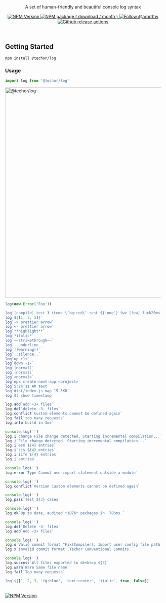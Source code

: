 <br>
<div align="center">

<p align="center">A set of human-friendly and beautiful console log syntax</p>

<p align="center">
    <a aria-label="GitHub release (latest by date including pre-releases)" href="https://github.com/techor-dev/techor/releases">
        <picture>
            <source media="(prefers-color-scheme: dark)" srcset="https://img.shields.io/github/v/release/techor-dev/techor?include_prereleases&color=212022&label=&style=for-the-badge&logo=github&logoColor=fff">
            <source media="(prefers-color-scheme: light)" srcset="https://img.shields.io/github/v/release/techor-dev/techor?include_prereleases&color=f6f7f8&label=&style=for-the-badge&logo=github&logoColor=%23000">
            <img alt="NPM Version" src="https://img.shields.io/github/v/release/techor-dev/techor?include_prereleases&color=f6f7f8&label=&style=for-the-badge&logo=github">
        </picture>
    </a>
    <a aria-label="NPM Package" href="https://www.npmjs.com/package/techor">
        <picture>
            <source media="(prefers-color-scheme: dark)" srcset="https://img.shields.io/npm/dm/@techor/log?color=212022&label=%20&logo=npm&style=for-the-badge">
            <source media="(prefers-color-scheme: light)" srcset="https://img.shields.io/npm/dm/@techor/log?color=f6f7f8&label=%20&logo=npm&style=for-the-badge">
            <img alt="NPM package ( download / month )" src="https://img.shields.io/npm/dm/@techor/log?color=f6f7f8&label=%20&logo=npm&style=for-the-badge">
        </picture>
    </a>
    <a aria-label="Follow @aron1tw" href="https://twitter.com/aron1tw">
        <picture>
            <source media="(prefers-color-scheme: dark)" srcset="https://img.shields.io/static/v1?label=%20&message=twitter&color=212022&logo=twitter&style=for-the-badge">
            <source media="(prefers-color-scheme: light)" srcset="https://img.shields.io/static/v1?label=%20&message=twitter&color=f6f7f8&logo=twitter&style=for-the-badge">
            <img alt="Follow @aron1tw" src="https://img.shields.io/static/v1?label=%20&message=twitter&color=f6f7f8&logo=twitter&style=for-the-badge">
        </picture>
    </a>
    <a aria-label="Github Actions" href="https://github.com/1aron/repo/actions/workflows/release.yml">
        <picture>
            <source media="(prefers-color-scheme: dark)" srcset="https://img.shields.io/github/actions/workflow/status/techor-dev/techor/release.yml?branch=main&label=%20&message=twitter&color=212022&logo=githubactions&style=for-the-badge">
            <source media="(prefers-color-scheme: light)" srcset="https://img.shields.io/github/actions/workflow/status/techor-dev/techor/release.yml?branch=main&label=%20&message=twitter&color=f6f7f8&logo=githubactions&style=for-the-badge&logoColor=%23000">
            <img alt="Github release actions" src="https://img.shields.io/github/actions/workflow/status/techor-dev/techor/release.yml?branch=main&label=%20&message=twitter&color=f6f7f8&logo=githubactions&style=for-the-badge&logoColor=%23000">
        </picture>
    </a>
</p>

</div>

<br>

## Getting Started

```
npm install @techor/log
```

### Usage

```ts
import log from '@techor/log'
```

<img width="681" alt="@techor/log" src="https://user-images.githubusercontent.com/33840671/208868901-792d5a3d-5c5e-4da8-8c5a-e4d44f3384ee.png">

```ts
log(new Error('Foo'))

log`[compile] test 3 items \`bg:red\` test ${'omg'} fwe [few] fuck20ms 20ms`
log`${[1, 2, 3]}`
log`-> prettier arrow`
log`<- prettier arrow`
log`**highlight**`
log`*italic*`
log`~~strikethrough~~`
log`__underline__`
log`!!warning!!`
log`..silence..`
log`up +1+`
log`down -1-`
log`(normal)`
log`[normal]`
log`<normal>`
log`npx create-next-app <project>`
log`5:24:11 AM test`
log`dist/index.js.map 15.5KB`
log`$t show timestamp`

log.add`add +3+ files`
log.del`delete -3- files`
log.conflict`Custom elements cannot be defined again`
log.fail`too many requests`
log.info`build in 3ms`

console.log('')
log.i`change File change detected. Starting incremental compilation...`
log.i`File change detected. Starting incremental compilation...`
log.i`esm ${4} entries`
log.i`cjs ${4} entries`
log.i`iife ${4} entries`
log.i`entries`

console.log('')
log.error`Type Cannot use import statement outside a module`

console.log('')
log.conflict`Version Custom elements cannot be defined again`

console.log('')
log.pass`Test ${3} cases`

console.log('')
log.ok`Up to date, audited *1076* packages in .786ms.`

console.log('')
log.del`Delete -3- files`
log.add`Add +3+ files`

console.log('')
log.o`Valid commit format "Fix(Compiler): Import user config file path problem"`
log.x`Invalid commit format .Techor Conventional Commits.`

console.log('')
log.success`All files exported to desktop ${3}`
log.warn`Warn Same file name`
log.fail`Too many requests`

log`${[1, 2, 3, 'fg:blue', 'text:center', 'italic', true, false]}`
```

<br>

<a aria-label="overview" href="https://github.com/techor-dev/techor">
<picture>
    <source media="(prefers-color-scheme: dark)" srcset="https://img.shields.io/badge/%E2%AC%85%20back%20to%20contents-%20?color=212022&style=for-the-badge">
    <source media="(prefers-color-scheme: light)" srcset="https://img.shields.io/badge/%E2%AC%85%20back%20to%20contents-%20?color=f6f7f8&style=for-the-badge">
    <img alt="NPM Version" src="https://img.shields.io/badge/%E2%AC%85%20back%20to%20contents-%20?color=f6f7f8&style=for-the-badge">
</picture>
</a>